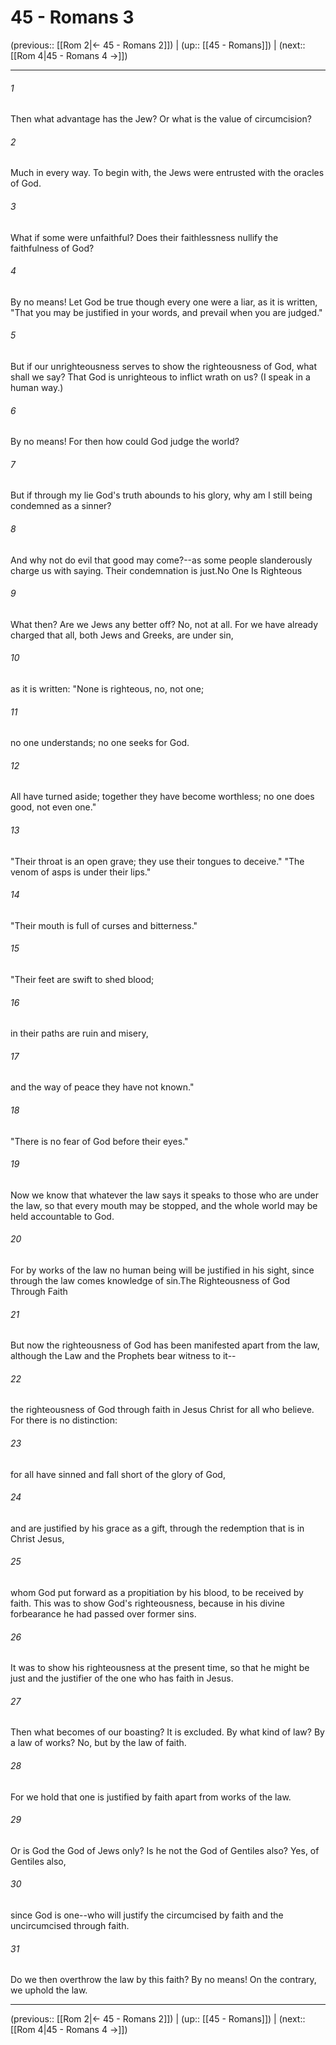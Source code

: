 # 45 - Romans 3

(previous:: [[Rom 2|← 45 - Romans 2]]) | (up:: [[45 - Romans]]) | (next:: [[Rom 4|45 - Romans 4 →]])

***


###### 1 
Then what advantage has the Jew? Or what is the value of circumcision? 

###### 2 
Much in every way. To begin with, the Jews were entrusted with the oracles of God. 

###### 3 
What if some were unfaithful? Does their faithlessness nullify the faithfulness of God? 

###### 4 
By no means! Let God be true though every one were a liar, as it is written, "That you may be justified in your words, and prevail when you are judged." 

###### 5 
But if our unrighteousness serves to show the righteousness of God, what shall we say? That God is unrighteous to inflict wrath on us? (I speak in a human way.) 

###### 6 
By no means! For then how could God judge the world? 

###### 7 
But if through my lie God's truth abounds to his glory, why am I still being condemned as a sinner? 

###### 8 
And why not do evil that good may come?--as some people slanderously charge us with saying. Their condemnation is just.No One Is Righteous 

###### 9 
What then? Are we Jews any better off? No, not at all. For we have already charged that all, both Jews and Greeks, are under sin, 

###### 10 
as it is written: "None is righteous, no, not one; 

###### 11 
no one understands; no one seeks for God. 

###### 12 
All have turned aside; together they have become worthless; no one does good, not even one." 

###### 13 
"Their throat is an open grave; they use their tongues to deceive." "The venom of asps is under their lips." 

###### 14 
"Their mouth is full of curses and bitterness." 

###### 15 
"Their feet are swift to shed blood; 

###### 16 
in their paths are ruin and misery, 

###### 17 
and the way of peace they have not known." 

###### 18 
"There is no fear of God before their eyes." 

###### 19 
Now we know that whatever the law says it speaks to those who are under the law, so that every mouth may be stopped, and the whole world may be held accountable to God. 

###### 20 
For by works of the law no human being will be justified in his sight, since through the law comes knowledge of sin.The Righteousness of God Through Faith 

###### 21 
But now the righteousness of God has been manifested apart from the law, although the Law and the Prophets bear witness to it-- 

###### 22 
the righteousness of God through faith in Jesus Christ for all who believe. For there is no distinction: 

###### 23 
for all have sinned and fall short of the glory of God, 

###### 24 
and are justified by his grace as a gift, through the redemption that is in Christ Jesus, 

###### 25 
whom God put forward as a propitiation by his blood, to be received by faith. This was to show God's righteousness, because in his divine forbearance he had passed over former sins. 

###### 26 
It was to show his righteousness at the present time, so that he might be just and the justifier of the one who has faith in Jesus. 

###### 27 
Then what becomes of our boasting? It is excluded. By what kind of law? By a law of works? No, but by the law of faith. 

###### 28 
For we hold that one is justified by faith apart from works of the law. 

###### 29 
Or is God the God of Jews only? Is he not the God of Gentiles also? Yes, of Gentiles also, 

###### 30 
since God is one--who will justify the circumcised by faith and the uncircumcised through faith. 

###### 31 
Do we then overthrow the law by this faith? By no means! On the contrary, we uphold the law.

***

(previous:: [[Rom 2|← 45 - Romans 2]]) | (up:: [[45 - Romans]]) | (next:: [[Rom 4|45 - Romans 4 →]])
